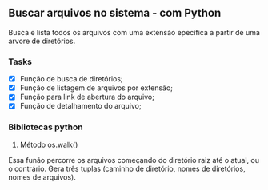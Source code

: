 ## Buscar arquivos no sistema - com Python
Busca e lista todos os arquivos com uma extensão epecífica a partir de uma arvore de diretórios.



### Tasks

- [x] Função de busca de diretórios;
- [x] Função de listagem de arquivos por extensão;
- [x] Função para link de abertura do arquivo;
- [x] Função de detalhamento do arquivo;

### Bibliotecas python

1. Método os.walk()

Essa funão percorre os arquivos começando do diretório raiz até o atual, ou o contrário. Gera três tuplas (caminho de diretório, nomes de diretórios, nomes de arquivos).
